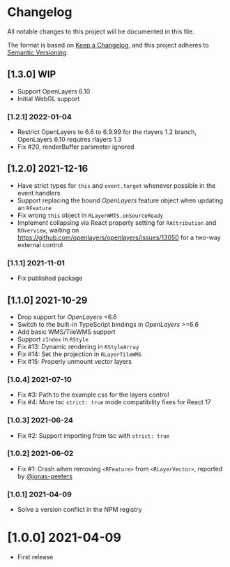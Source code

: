 # Changelog

All notable changes to this project will be documented in this file.

The format is based on [Keep a Changelog](https://keepachangelog.com/en/1.0.0/),
and this project adheres to [Semantic Versioning](https://semver.org/spec/v2.0.0.html).

## [1.3.0] WIP
 * Support OpenLayers 6.10
 * Initial WebGL support

### [1.2.1] 2022-01-04
 * Restrict OpenLayers to 6.6 to 6.9.99 for the rlayers 1.2 branch, OpenLayers 6.10 requires rlayers 1.3
 * Fix #20, renderBuffer parameter ignored

## [1.2.0] 2021-12-16

* Have strict types for `this` and `event.target` whenever possible in the event handlers
* Support replacing the bound *OpenLayers* feature object when updating an `RFeature`
* Fix wrong `this` object in `RLayerWMTS.onSourceReady`
* Implement collapsing via React property setting for `RAttribution` and `ROverview`, waiting on <https://github.com/openlayers/openlayers/issues/13050> for a two-way external control

### [1.1.1] 2021-11-01

* Fix published package

## [1.1.0] 2021-10-29

* Drop support for *OpenLayers* <6.6
* Switch to the built-in TypeScript bindings in *OpenLayers* >=6.6
* Add basic WMS/TileWMS support
* Support `zIndex` in `RStyle`
* Fix #13: Dynamic rendering in `RStyleArray`
* Fix #14: Set the projection in `RLayerTileWMS`
* Fix #15: Properly unmount vector layers

### [1.0.4] 2021-07-10

* Fix #3: Path to the example css for the layers control
* Fix #4: More tsc `strict: true` mode compatibility fixes for React 17

### [1.0.3] 2021-06-24

* Fix #2: Support importing from tsc with `strict: true`

### [1.0.2] 2021-06-02

* Fix #1: Crash when removing `<RFeature>` from `<RLayerVector>`, reported by [@jonas-peeters](https://github.com/jonas-peeters)

### [1.0.1] 2021-04-09

* Solve a version conflict in the NPM registry

# [1.0.0] 2021-04-09

* First release